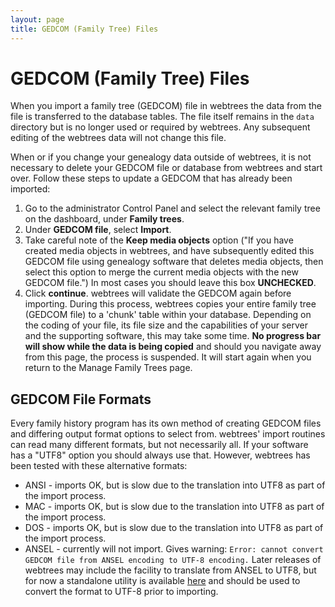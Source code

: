 ```yaml
---
layout: page
title: GEDCOM (Family Tree) Files
---
```


# GEDCOM (Family Tree) Files

When you import a family tree (GEDCOM) file in webtrees the data from the file is transferred to the database tables. The file itself remains in the `data` directory but is no longer used or required by webtrees. Any subsequent editing of the webtrees data will not change this file.

When or if you change your genealogy data outside of webtrees, it is not necessary to delete your GEDCOM file or database from webtrees and start over. Follow these steps to update a GEDCOM that has already been imported:

1. Go to the administrator Control Panel and select the relevant family tree on the dashboard, under **Family trees**.
2. Under **GEDCOM file**, select **Import**.
3. Take careful note of the **Keep media objects** option ("If you have created media objects in webtrees, and have subsequently edited this GEDCOM file using genealogy software that deletes media objects, then select this option to merge the current media objects with the new GEDCOM file.") In most cases you should leave this box **UNCHECKED**.
4. Click **continue**. webtrees will validate the GEDCOM again before importing. During this process, webtrees copies your entire family tree (GEDCOM file) to a 'chunk' table within your database. Depending on the coding of your file, its file size and the capabilities of your server and the supporting software, this may take some time. **No progress bar will show while the data is being copied** and should you navigate away from this page, the process is suspended. It will start again when you return to the Manage Family Trees page.

## GEDCOM File Formats

Every family history program has its own method of creating GEDCOM files and differing output format options to select from. webtrees' import routines can read many different formats, but not necessarily all. If your software has a "UTF8" option you should always use that. However, webtrees has been tested with these alternative formats:

- ANSI - imports OK, but is slow due to the translation into UTF8 as part of the import process.
- MAC - imports OK, but is slow due to the translation into UTF8 as part of the import process.
- DOS - imports OK, but is slow due to the translation into UTF8 as part of the import process.
- ANSEL - currently will not import. Gives warning: `Error: cannot convert GEDCOM file from ANSEL encoding to UTF-8 encoding.` Later releases of webtrees may include the facility to translate from ANSEL to UTF8, but for now a standalone utility is available [here](https://dev.webtrees.net/ansel/) and should be used to convert the format to UTF-8 prior to importing.

